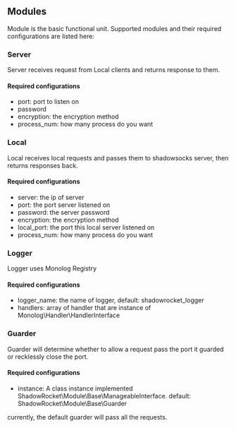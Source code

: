 
## Modules

Module is the basic functional unit. Supported modules and their required configurations are listed here:

### Server

Server receives request from Local clients and returns response to them.

#### Required configurations

- port: port to listen on
- password
- encryption: the encryption method
- process_num: how many process do you want

### Local

Local receives local requests and passes them to shadowsocks server, then returns responses back.

#### Required configurations

- server: the ip of server
- port: the port server listened on
- password: the server password
- encryption: the encryption method
- local_port: the port this local server listened on
- process_num: how many process do you want

### Logger

Logger uses Monolog Registry

#### Required configurations

- logger_name: the name of logger, default: shadowrocket_logger
- handlers: array of handler that are instance of Monolog\Handler\HandlerInterface

### Guarder

Guarder will determine whether to allow a request pass the port it guarded or recklessly close the port.

#### Required configurations

- instance: A class instance implemented ShadowRocket\Module\Base\ManageableInterface. 
default: ShadowRocket\Module\Base\Guarder

currently, the default guarder will pass all the requests.

